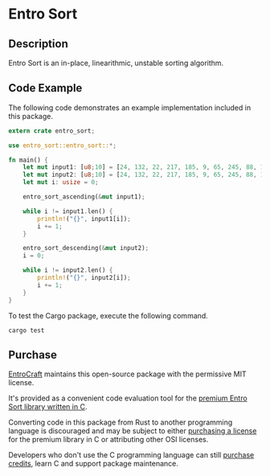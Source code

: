 # Entro Sort
## Description
Entro Sort is an in-place, linearithmic, unstable sorting algorithm.

## Code Example
The following code demonstrates an example implementation included in this package.

``` rust
extern crate entro_sort;

use entro_sort::entro_sort::*;

fn main() {
    let mut input1: [u8;10] = [24, 132, 22, 217, 185, 9, 65, 245, 88, 148];
    let mut input2: [u8;10] = [24, 132, 22, 217, 185, 9, 65, 245, 88, 148];
    let mut i: usize = 0;

    entro_sort_ascending(&mut input1);

    while i != input1.len() {
        println!("{}", input1[i]);
        i += 1;
    }

    entro_sort_descending(&mut input2);
    i = 0;

    while i != input2.len() {
        println!("{}", input2[i]);
        i += 1;
    }
}
```

To test the Cargo package, execute the following command.

``` console
cargo test
```

## Purchase
[EntroCraft](https://entrocraft.com/) maintains this open-source package with the permissive MIT license.

It's provided as a convenient code evaluation tool for the [premium Entro Sort library written in C](https://entrocraft.com/dungeon/sorting-algorithms/entro-sort/).

Converting code in this package from Rust to another programming language is discouraged and may be subject to either [purchasing a license](https://entrocraft.com/dungeon/sorting-algorithms/entro-sort/#license) for the premium library in C or attributing other OSI licenses.

Developers who don't use the C programming language can still [purchase credits](https://entrocraft.com/pricing/), learn C and support package maintenance.
